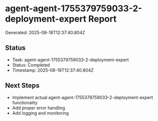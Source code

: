 # agent-agent-1755379759033-2-deployment-expert Report

Generated: 2025-08-18T12:37:40.804Z

## Status
- Task: agent-agent-1755379759033-2-deployment-expert
- Status: Completed
- Timestamp: 2025-08-18T12:37:40.804Z

## Next Steps
- Implement actual agent-agent-1755379759033-2-deployment-expert functionality
- Add proper error handling
- Add logging and monitoring
